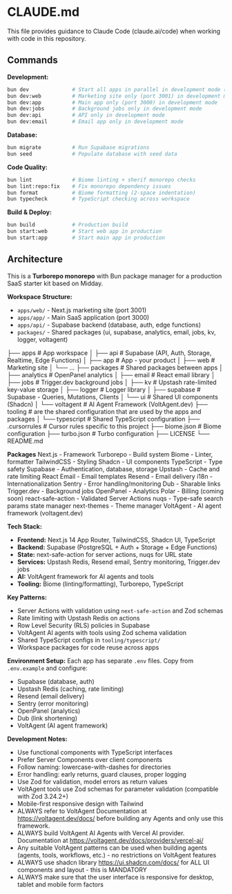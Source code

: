 # CLAUDE.md

This file provides guidance to Claude Code (claude.ai/code) when working with code in this repository.

## Commands

**Development:**
```bash
bun dev              # Start all apps in parallel in development mode (web, app, api, email)
bun dev:web          # Marketing site only (port 3001) in development mode
bun dev:app          # Main app only (port 3000) in development mode
bun dev:jobs         # Background jobs only in development mode
bun dev:api          # API only in development mode
bun dev:email        # Email app only in development mode
```
**Database:**
```bash
bun migrate          # Run Supabase migrations
bun seed             # Populate database with seed data
```

**Code Quality:**
```bash
bun lint             # Biome linting + sherif monorepo checks
bun lint:repo:fix    # Fix monorepo dependency issues
bun format           # Biome formatting (2-space indentation)
bun typecheck        # TypeScript checking across workspace
```

**Build & Deploy:**
```bash
bun build            # Production build
bun start:web        # Start web app in production
bun start:app        # Start main app in production
```

## Architecture

This is a **Turborepo monorepo** with Bun package manager for a production SaaS starter kit based on Midday.

**Workspace Structure:**
- `apps/web/` - Next.js marketing site (port 3001)
- `apps/app/` - Main SaaS application (port 3000) 
- `apps/api/` - Supabase backend (database, auth, edge functions)
- `packages/` - Shared packages (ui, supabase, analytics, email, jobs, kv, logger, voltagent)

├── apps                         # App workspace
│    ├── api                     # Supabase (API, Auth, Storage, Realtime, Edge Functions)
│    ├── app                     # App - your product
│    ├── web                     # Marketing site
│    └── ...
├── packages                     # Shared packages between apps
│    ├── analytics               # OpenPanel analytics
│    ├── email                   # React email library
│    ├── jobs                    # Trigger.dev background jobs
│    ├── kv                      # Upstash rate-limited key-value storage
│    ├── logger                  # Logger library
│    ├── supabase                # Supabase - Queries, Mutations, Clients
│    └── ui                      # Shared UI components (Shadcn)
│    └── voltagent               # AI Agent Framework (VoltAgent.dev)
├── tooling                      # are the shared configuration that are used by the apps and packages
│    └── typescript              # Shared TypeScript configuration
├── .cursorrules                 # Cursor rules specific to this project
├── biome.json                   # Biome configuration
├── turbo.json                   # Turbo configuration
├── LICENSE
└── README.md

**Packages**
Next.js - Framework
Turborepo - Build system
Biome - Linter, formatter
TailwindCSS - Styling
Shadcn - UI components
TypeScript - Type safety
Supabase - Authentication, database, storage
Upstash - Cache and rate limiting
React Email - Email templates
Resend - Email delivery
i18n - Internationalization
Sentry - Error handling/monitoring
Dub - Sharable links
Trigger.dev - Background jobs
OpenPanel - Analytics
Polar - Billing (coming soon)
react-safe-action - Validated Server Actions
nuqs - Type-safe search params state manager
next-themes - Theme manager
VoltAgent - AI agent framework (voltagent.dev)

**Tech Stack:**
- **Frontend:** Next.js 14 App Router, TailwindCSS, Shadcn UI, TypeScript
- **Backend:** Supabase (PostgreSQL + Auth + Storage + Edge Functions)
- **State:** next-safe-action for server actions, nuqs for URL state
- **Services:** Upstash Redis, Resend email, Sentry monitoring, Trigger.dev jobs
- **AI:** VoltAgent framework for AI agents and tools
- **Tooling:** Biome (linting/formatting), Turborepo, TypeScript

**Key Patterns:**
- Server Actions with validation using `next-safe-action` and Zod schemas
- Rate limiting with Upstash Redis on actions
- Row Level Security (RLS) policies in Supabase
- VoltAgent AI agents with tools using Zod schema validation
- Shared TypeScript configs in `tooling/typescript/`
- Workspace packages for code reuse across apps

**Environment Setup:**
Each app has separate `.env` files. Copy from `.env.example` and configure:
- Supabase (database, auth)
- Upstash Redis (caching, rate limiting) 
- Resend (email delivery)
- Sentry (error monitoring)
- OpenPanel (analytics)
- Dub (link shortening)
- VoltAgent (AI agent framework)

**Development Notes:**
- Use functional components with TypeScript interfaces
- Prefer Server Components over client components
- Follow naming: lowercase-with-dashes for directories
- Error handling: early returns, guard clauses, proper logging
- Use Zod for validation, model errors as return values
- VoltAgent tools use Zod schemas for parameter validation (compatible with Zod 3.24.2+)
- Mobile-first responsive design with Tailwind
- ALWAYS refer to VoltAgent Documentation at https://voltagent.dev/docs/ before building any Agents and only use this framework. 
- ALWAYS build VoltAgent AI Agents with Vercel AI provider. Documentation at https://voltagent.dev/docs/providers/vercel-ai/
- Any suitable VoltAgent patterns can be used when building agents (agents, tools, workflows, etc.) - no restrictions on VoltAgent features
- ALWAYS use shadcn library https://ui.shadcn.com/docs/ for ALL UI components and layout - this is MANDATORY
- ALWAYS make sure that the user interface is responsive for desktop, tablet and mobile form factors